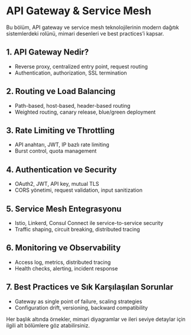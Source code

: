 # API Gateway & Service Mesh

Bu bölüm, API gateway ve service mesh teknolojilerinin modern dağıtık sistemlerdeki rolünü, mimari desenleri ve best practices’i kapsar.

## 1. API Gateway Nedir?
- Reverse proxy, centralized entry point, request routing
- Authentication, authorization, SSL termination

## 2. Routing ve Load Balancing
- Path-based, host-based, header-based routing
- Weighted routing, canary release, blue/green deployment

## 3. Rate Limiting ve Throttling
- API anahtarı, JWT, IP bazlı rate limiting
- Burst control, quota management

## 4. Authentication ve Security
- OAuth2, JWT, API key, mutual TLS
- CORS yönetimi, request validation, input sanitization

## 5. Service Mesh Entegrasyonu
- Istio, Linkerd, Consul Connect ile service-to-service security
- Traffic shaping, circuit breaking, distributed tracing

## 6. Monitoring ve Observability
- Access log, metrics, distributed tracing
- Health checks, alerting, incident response

## 7. Best Practices ve Sık Karşılaşılan Sorunlar
- Gateway as single point of failure, scaling strategies
- Configuration drift, versioning, backward compatibility

Her başlık altında örnekler, mimari diyagramlar ve ileri seviye detaylar için ilgili alt bölümlere göz atabilirsiniz.

